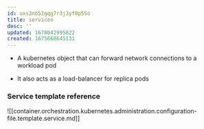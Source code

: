 ```yaml
---
id: uxs2nb52gqg7r3j3yf0p55o
title: services
desc: ''
updated: 1678042995822
created: 1675668645131
---
```


- A kubernetes object that can forward network connections to a workload pod

- It also acts as a load-balancer for replica pods

### Service template reference

![[container.orchestration.kubernetes.administration.configuration-file.template.service.md]]
